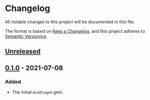 # Changelog
All notable changes to this project will be documented in this file.

The format is based on [Keep a Changelog](https://keepachangelog.com/en/1.0.0/),
and this project adheres to [Semantic Versioning](https://semver.org/spec/v2.0.0.html).

## [Unreleased]

## [0.1.0] - 2021-07-08
### Added
- The initial `middlegem` gem.

[Unreleased]: https://github.com/jacoblockard99/middlegem/compare/v0.1.0...HEAD
[0.1.0]: https://github.com/jacoblockard99/middlegem/releases/tag/v0.1.0
